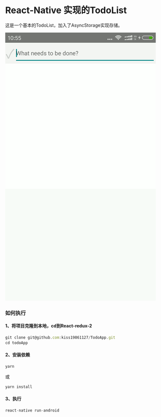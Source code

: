 # React-Native 实现的TodoList
这是一个基本的TodoList，加入了AsyncStorage实现存储。

![](todoApp.gif)
### 如何执行
####  1、将项目克隆到本地，cd到React-redux-2
```javascript
git clone git@github.com:kiss19861127/TodoApp.git
cd todoApp
```
#### 2、安装依赖
```javascript
yarn
```
或
```javascript
yarn install
```
#### 3、执行
```javascript
react-native run-android
```
